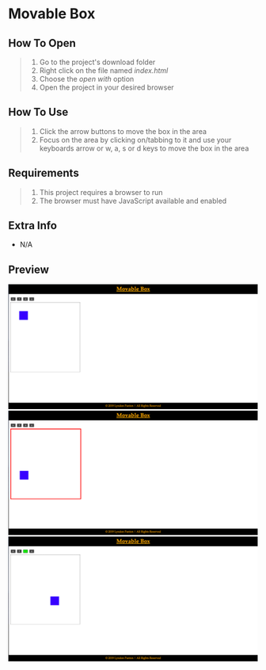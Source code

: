 # Movable Box

## How To Open
> 1. Go to the project's download folder
> 2. Right click on the file named _index.html_
> 3. Choose the _open with_ option
> 4. Open the project in your desired browser

## How To Use
> 1. Click the arrow buttons to move the box in the area
> 2. Focus on the area by clicking on/tabbing to it and use your keyboards arrow or w, a, s or d keys to move the box in the area

## Requirements
> 1. This project requires a browser to run
> 2. The browser must have JavaScript available and enabled

## Extra Info
- N/A

## Preview
![Screenshot 1](./img/screenshot1.png)
![Screenshot 2](./img/screenshot2.png)
![Screenshot 3](./img/screenshot3.png)